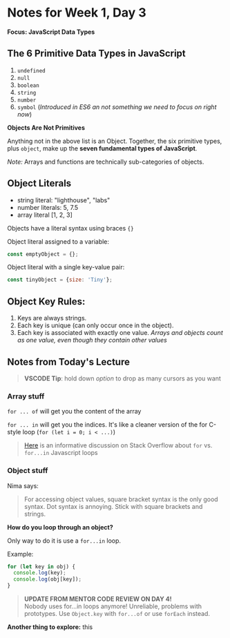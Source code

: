 # Notes for Week 1, Day 3

**Focus: JavaScript Data Types**

## The 6 Primitive Data Types in JavaScript
1. `undefined`
2. `null`
3. `boolean`
4. `string`
5. `number`
6. `symbol` (*Introduced in ES6 an not something we need to focus on right now*)

**Objects Are Not Primitives**

Anything not in the above list is an Object. Together, the six primitive types, plus `object`, make up the **seven fundamental types of JavaScript**.

*Note:* Arrays and functions are technically sub-categories of objects.

## Object Literals

- string literal: "lighthouse", "labs"
- number literals: 5, 7.5
- array literal [1, 2, 3]

Objects have a literal syntax using braces `{}`

Object literal assigned to a variable:
```javascript
const emptyObject = {};
```
Object literal with a single key-value pair:
```javascript
const tinyObject = {size: 'Tiny'};
```

## Object Key Rules:

1. Keys are always strings.
2. Each key is unique (can only occur once in the object).
3. Each key is associated with exactly one value. _Arrays and objects count as one value, even though they contain other values_

## Notes from Today's Lecture

> **VSCODE Tip**: hold down _option_ to drop as many cursors as you want

### Array stuff

`for ... of` will get you the content of the array

`for ... in` will get you the indices. It's like a cleaner version of the for C-style loop (`for (let i = 0; i < ...)`)

> [Here](https://stackoverflow.com/questions/5263847/javascript-loops-for-in-vs-for) is an informative discussion on Stack Overflow about `for` vs. `for...in` Javascript loops 

### Object stuff

Nima says: 
> For accessing object values, square bracket syntax is the only good syntax. Dot syntax is annoying. Stick with square brackets and strings.

**How do you loop through an object?**

Only way to do it is use a `for...in` loop.

Example:
```javascript
for (let key in obj) {
  console.log(key); 
  console.log(obj[key]);
}
```

>**UPDATE FROM MENTOR CODE REVIEW ON DAY 4!**  
>Nobody uses for...in loops anymore! Unreliable, problems with prototypes. Use `Object.key` with `for...of` or use `forEach` instead.

**Another thing to explore:** this 